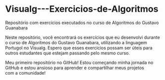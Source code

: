 # Visualg---Exercicios-de-Algoritmos
Repositório com exercícios executados no curso de Algoritmos do Gustavo Guanabara

Neste repositório, você encontrará os exercícios que eu desenvolvi durante o curso de Algoritmos do Gustavo Guanabara, utilizando a linguagem Portugol no Visualg.
Espero que esses exercícios possam ser úteis para outros estudantes que estejam passando pelo mesmo curso.

Meu primeiro repositório no GitHub! Estou começando minha jornada no GitHub e estou ansioso para aprender e compartilhar meus projetos com a comunidade!

